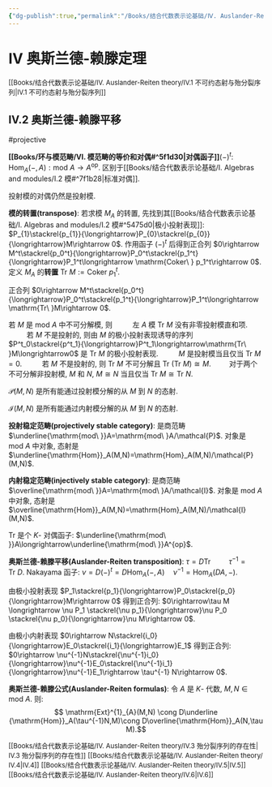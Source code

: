 ```yaml
---
{"dg-publish":true,"permalink":"/Books/结合代数表示论基础/Ⅳ. Auslander-Reiten theory/Ⅳ.2 奥斯兰德-赖滕平移/","dgPassFrontmatter":true,"created":"2024-07-05T15:08:59.650+08:00","updated":"2024-08-16T20:55:57.000+08:00"}
---
```


# Ⅳ 奥斯兰德-赖滕定理

<font size="2"> [[Books/结合代数表示论基础/Ⅳ. Auslander-Reiten theory/Ⅳ.1 不可约态射与殆分裂序列\|Ⅳ.1 不可约态射与殆分裂序列]]</font>
## Ⅳ.2 奥斯兰德-赖滕平移 
#projective

**[[Books/环与模范畴/Ⅵ. 模范畴的等价和对偶#^5f1d30\|对偶函子]]**$(-)^t$: $\quad \mathrm{Hom}_A(-,A):\mathrm{mod\ }A\rightarrow A^\mathrm{op}$.
区别于[[Books/结合代数表示论基础/Ⅰ. Algebras and modules/Ⅰ.2 模#^7f1b28\|标准对偶]].

投射模的对偶仍然是投射模. 

**模的转置(transpose)**: 若求模 $M_{A}$ 的转置, 先找到其[[Books/结合代数表示论基础/Ⅰ. Algebras and modules/Ⅰ.2 模#^5475d0\|极小投射表现]]: $P_{1}\stackrel{p_{1}}{\longrightarrow}P_{0}\stackrel{p_{0}}{\longrightarrow}M\rightarrow 0$. 作用函子 $(-)^t$ 后得到正合列 $0\rightarrow M^t\stackrel{p_0^t}{\longrightarrow}P_0^t\stackrel{p_1^t}{\longrightarrow}P_1^t\longrightarrow \mathrm{Coker\ } p_1^t\rightarrow 0$. 定义 $M_A$ 的**转置** $\mathrm{Tr\ }M:= \mathrm{Coker\ }p^t_1$.

正合列 $0\rightarrow M^t\stackrel{p_0^t}{\longrightarrow}P_0^t\stackrel{p_1^t}{\longrightarrow}P_1^t\longrightarrow \mathrm{Tr\ }M\rightarrow 0$.

若 $M$ 是 $\mathrm{mod\ }A$ 中不可分解模, 则
$\qquad$ 左 $A$ 模 $\mathrm{Tr\ }M$ 没有非零投射模直和项.
$\qquad$ 若 $M$ 不是投射的, 则由 $M$ 的极小投射表现诱导的序列 $P^t_0\stackrel{p^t_1}{\longrightarrow}P^t_1\longrightarrow\mathrm{Tr\ }M\longrightarrow0$ 是 $\mathrm{Tr\ }M$ 的极小投射表现.
$\qquad$ $M$ 是投射模当且仅当  $\mathrm{Tr\ }M=0$.
$\qquad$ 若 $M$ 不是投射的, 则 $\mathrm{Tr\ }M$ 不可分解且 $\mathrm{Tr\ }(\mathrm{Tr\ }M)\cong M$.
 $\qquad$对于两个不可分解非投射模, $M$ 和 $N$,  $M\cong N$ 当且仅当 $\mathrm{Tr\ }M\cong \mathrm{Tr\ }N$.

$\mathcal{P}(M,N)$ 是所有能通过投射模分解的从 $M$ 到 $N$ 的态射.

$\mathcal{I}(M,N)$ 是所有能通过内射模分解的从 $M$ 到 $N$ 的态射.

**投射稳定范畴(projectively stable category)**: 是商范畴  $\underline{\mathrm{mod\ }}A=\mathrm{mod\ }A/\mathcal{P}$. 对象是 $\mathrm{mod\ }A$ 中对象, 态射是 $\underline{\mathrm{Hom}}_A(M,N)=\mathrm{Hom}_A(M,N)/\mathcal{P}(M,N)$.  

**内射稳定范畴(injectively stable category)**: 是商范畴  $\overline{\mathrm{mod\ }}A=\mathrm{mod\ }A/\mathcal{I}$. 对象是 $\mathrm{mod\ }A$ 中对象, 态射是 $\overline{\mathrm{Hom}}_A(M,N)=\mathrm{Hom}_A(M,N)/\mathcal{I}(M,N)$. 

 $\mathrm{Tr\ }$是个 $K$- 对偶函子: $\underline{\mathrm{mod\ }}A\longrightarrow\underline{\mathrm{mod\ }}A^{op}$.

**奥斯兰德-赖滕平移(Auslander-Reiten transposition)**:  $\tau=D\mathrm{Tr\ }\qquad \tau^{-1}=\mathrm{Tr\ }D$.
Nakayama 函子:  $\nu=D(-)^t=D\mathrm{Hom}_A(-,A)\quad\nu^{-1}=\mathrm{Hom}_A(DA,-)$.

由极小投射表现 $P_1\stackrel{p_1}{\longrightarrow}P_0\stackrel{p_0}{\longrightarrow}M\rightarrow 0$ 得到正合列:
 $0\rightarrow\tau M \longrightarrow \nu P_1 \stackrel{\nu p_1}{\longrightarrow}\nu P_0 \stackrel{\nu p_0}{\longrightarrow}\nu M\rightarrow 0$.

由极小内射表现 $0\rightarrow N\stackrel{i_0}{\longrightarrow}E_0\stackrel{i_1}{\longrightarrow}E_1$ 得到正合列:
 $0\rightarrow \nu^{-1}N\stackrel{\nu^{-1}i_0}{\longrightarrow}\nu^{-1}E_0\stackrel{\nu^{-1}i_1}{\longrightarrow}\nu^{-1}E_1\rightarrow \tau^{-1} N\rightarrow 0$.

**奥斯兰德-赖滕公式(Auslander-Reiten formulas)**: 令 $A$ 是 $K$- 代数, $M,N \in \mathrm{mod\ }A$. 则:
$$ \mathrm{Ext}^{1}_{A}(M,N) \cong D\underline {\mathrm{Hom}}_A(\tau^{-1}N,M)\cong D\overline{\mathrm{Hom}}_A(N,\tau M).$$

<font size="2"> [[Books/结合代数表示论基础/Ⅳ. Auslander-Reiten theory/Ⅳ.3 殆分裂序列的存在性\|Ⅳ.3 殆分裂序列的存在性]]</font>
<font size="2"> [[Books/结合代数表示论基础/Ⅳ. Auslander-Reiten theory/Ⅳ.4\|Ⅳ.4]]</font>
<font size="2"> [[Books/结合代数表示论基础/Ⅳ. Auslander-Reiten theory/Ⅳ.5\|Ⅳ.5]]</font>
<font size="2"> [[Books/结合代数表示论基础/Ⅳ. Auslander-Reiten theory/Ⅳ.6\|Ⅳ.6]]</font>